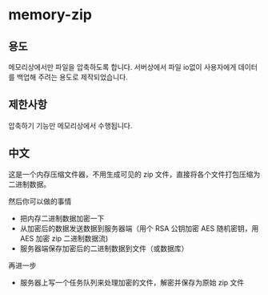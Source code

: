 # memory-zip

## 용도
 메모리상에서만 파일을 압축하도록 합니다.
 서버상에서 파일 io없이 사용자에게 데이터를 백업해 주려는 용도로 제작되었습니다.

## 제한사항
 압축하기 기능만 메모리상에서 수행됩니다.


## 中文


这是一个内存压缩文件器，不用生成可见的 zip 文件，直接将各个文件打包压缩为二进制数据。


然后你可以做的事情

- 把内存二进制数据加密一下
- 从加密后的数据发送数据到服务器端（用个 RSA 公钥加密 AES 随机密钥，用 AES 加密 zip 二进制数据流)
- 服务器端保存加密后的二进制数据到文件（或数据库）

再进一步

- 服务器上写一个任务队列来处理加密的文件，解密并保存为原始 zip 文件
